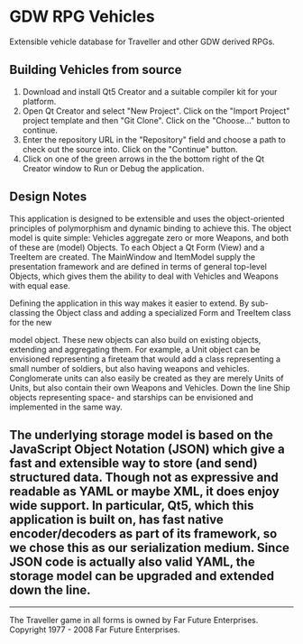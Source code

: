 GDW RPG Vehicles
================

Extensible vehicle database for Traveller and other GDW derived RPGs.

Building Vehicles from source
-----------------------------

1. Download and install Qt5 Creator and a suitable compiler kit for your
   platform.
2. Open Qt Creator and select "New Project". Click on the "Import Project"
   project template and then "Git Clone". Click on the "Choose..." button to
   continue.
3. Enter the repository URL in the "Repository" field and choose a path to
   check out the source into. Click on the "Continue" button.
4. Click on one of the green arrows in the the bottom right of the Qt Creator
   window to Run or Debug the application.

Design Notes
------------

This application is designed to be extensible and uses the object-oriented
principles of polymorphism and dynamic binding to achieve this. The object
model is quite simple: Vehicles aggregate zero or more Weapons, and both of
these are (model) Objects. To each Object a Qt Form (View) and a TreeItem are
created. The MainWindow and ItemModel supply the presentation framework and are
defined in terms of general top-level Objects, which gives them the ability to
deal with Vehicles and Weapons with equal ease.

Defining the application in this way makes it easier to extend. By sub-classing
the Object class and adding a specialized Form and TreeItem class for the new

model object. These new objects can also build on existing objects, extending
and aggregating them. For example, a Unit object can be envisioned representing
a fireteam that would add a class representing a small number of soldiers, but
also having weapons and vehicles. Conglomerate units can also easily be created
as they are merely Units of Units, but also contain their own Weapons and
Vehicles. Down the line Ship objects representing space- and starships can be
envisioned and implemented in the same way.

The underlying storage model is based on the JavaScript Object Notation (JSON)
which give a fast and extensible way to store (and send) structured data.
Though not as expressive and readable as YAML or maybe XML, it does enjoy wide
support. In particular, Qt5, which this application is built on, has fast
native encoder/decoders as part of its framework, so we chose this as our
serialization medium. Since JSON code is actually also valid YAML, the storage
model can be upgraded and extended down the line.
-------------------------------------------------------------------------------
---
The Traveller game in all forms is owned by Far Future Enterprises.
Copyright 1977 - 2008 Far Future Enterprises.
